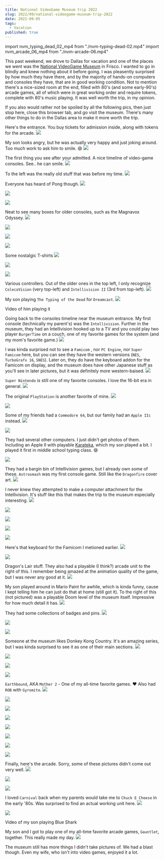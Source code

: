 ```yaml
---
title: National VideoGame Museum trip 2022
slug: 2022/09/national-videogame-museum-trip-2022
date: 2022-09-05
tags:
  - Vacation
published: true
---
```


import nvm_typing_dead_02_mp4 from "./nvm-typing-dead-02.mp4"
import nvm_arcade_06_mp4 from "./nvm-arcade-06.mp4"

This past weekend, we drove to Dallas for vacation and one of the places we went was the [National VideoGame Museum](http://nvmusa.org/) in Frisco. I wanted to go in blindly and knew nothing about it before going. I was pleasently surprised by how much they have there, and by the majority of hands-on computers and consoles they have, that are in good working condition. Not to mention there's a nice-sized room at the end, filled with 80's (and some early-90's) arcade games, all of which were in great working order and require tokens, complete with 80's music playing. It was well worth the trip, in my opinion.

If you also would rather not be spoiled by all the following pics, then just stop here, close this browser tab, and go visit the museum. There's many other things to do in the Dallas area to make it more worth the trip.

Here's the entrance. You buy tickets for admission inside, along with tokens for the arcade.
![](nvm-entrance-01.jpg)

My son looks angry, but he was actually very happy and just joking around. Too much work to ask him to smile. 😄
![](nvm-entrance-02.jpg)

The first thing you see after your admitted. A nice timeline of video-game consoles. See.. he can smile.
![](nvm-consoles-01.jpg)

To the left was the really old stuff that was before my time.
![](nvm-brown-box.jpg)

Everyone has heard of Pong though.
![](nvm-pong-01.jpg)

![](nvm-pong-02.jpg)

![](nvm-pong-03.jpg)

Neat to see many boxes for older consoles, such as the Magnavox Odyssey.
![](nvm-old-01.jpg)

![](nvm-old-02.jpg)

![](nvm-old-03.jpg)

![](nvm-old-04.jpg)

Some nostalgic T-shirts
![](nvm-t-shirts.jpg)

![](nvm-zork.jpg)

![](nvm-misc-01.jpg)

Various controllers. Out of the older ones in the top left, I only recognize `ColecoVision` (very top-left) and `Intellivision II` (3rd from top-left).
![](nvm-controllers-01.jpg)

My son playing `The Typing of the Dead` for `Dreamcast`.
![](nvm-typing-dead-01.jpg)

Video of him playing it
<EmbedVideo mp4={nvm_typing_dead_02_mp4} width="300" />

Going back to the consoles timeline near the museum entrance. My first console (technically my parent's) was the `Intellivision`. Further in the museum, they had an Intellivision hooked up to a TV and you could play two player `BurgerTime` on a couch, one of my favorite games for the system (and my mom's favorite game.)
![](nvm-consoles-02.jpg)

I was kinda surprised not to see a `Famicom` , nor `PC Engine`, nor `Super Famicom` here, but you can see they have the western versions (`NES`,  `TurboGrafx 16`, `SNES`). Later on, they do have the keyboard addon for the Famicom on display, and the museum does have other Japanese stuff as you'll see in later pictures, but it was definitely more western-baised.
![](nvm-consoles-03.jpg)

`Super Nintendo` is still one of my favorite consoles. I love the 16-bit era in general.
![](nvm-consoles-04.jpg)

The original `PlayStation` is another favorite of mine.
![](nvm-consoles-05.jpg)

![](nvm-consoles-06.jpg)

Some of my friends had a `Commodore 64`, but our family had an `Apple IIc` instead.
![](nvm-computers-01.jpg)

![](nvm-computers-02.jpg)

They had several other computers. I just didn't get photos of them. Including an Apple II with playable [Karateka](https://en.wikipedia.org/wiki/Karateka_(video_game)), which my son played a bit. I played it first in middle school typing class. 😄

![](nvm-japan-01.jpg)

They had a bargin bin of Intellivision games, but I already own some of these. `Astrosmash` was my first console game. Still like the `Dragonfire` cover art.
![](nvm-bargain-bin-01.jpg)

I never knew they attempted to make a computer attachment for the Intellivision. It's stuff like this that makes the trip to the museum especially interesting.
![](nvm-intellivision-01.jpg)

![](nvm-sega-01.jpg)

![](nvm-bally-01.jpg)

![](nvm-atari-01.jpg)

![](nvm-compumate-01.jpg)

Here's that keyboard for the Famicom I metioned earlier.
![](nvm-famicom-01.jpg)

![](nvm-atari-02.jpg)

Dragon's Lair stuff. They also had a playable (I think?) arcade unit to the right of this. I remember being amazed at the animation quality of the game, but I was never any good at it.
![](nvm-dragons-lair-01.jpg)

My son played around in Mario Paint for awhile, which is kinda funny, cause I kept telling him he can just do that at home (still got it). To the right of this (not pictured) was a playable Doom level of the museum itself. Impressive for how much detail it has.
![](nvm-mario-paint-01.jpg)

They had some collections of badges and pins.
![](nvm-badges-01.jpg)

![](nvm-pins-01.jpg)

![](nvm-pins-02.jpg)

Someone at the museum likes Donkey Kong Country. It's an amazing series, but I was kinda surprised to see it as one of their main sections.
![](nvm-dkc-01.jpg)

![](nvm-dkc-02.jpg)

![](nvm-dkc-03.jpg)

![](nvm-misc-02.jpg)

`Earthbound`, AKA `Mother 2` - One of my all-time favorite games. ❤️
Also had `ROB` with `Gyromite`.
![](nvm-earthbound-01.jpg)

![](nvm-misc-03.jpg)

![](nvm-misc-04.jpg)

![](nvm-castlevania-01.jpg)

![](nvm-posters-01.jpg)

![](nvm-misc-05.jpg)

![](nvm-misc-06.jpg)

![](nvm-posters-02.jpg)

Finally, here's the arcade. Sorry, some of these pictures didn't come out very well.
![](nvm-arcade-01.jpg)

![](nvm-arcade-02.jpg)

![](nvm-arcade-03.jpg)

I loved `Carnival` back when my parents would take me to `Chuck E Cheese` in the early '80s. Was surprised to find an actual working unit here.
![](nvm-arcade-04.jpg)

![](nvm-arcade-05.jpg)

Video of my son playing Blue Shark
<EmbedVideo mp4={nvm_arcade_06_mp4} width="300" />

My son and I got to play one of my all-time favorite arcade games, `Gauntlet`, together. This really made my day.
![](nvm-arcade-07.jpg)

The museum still has more things I didn't take pictures of. We had a blast though. Even my wife, who isn't into video games, enjoyed it a lot.